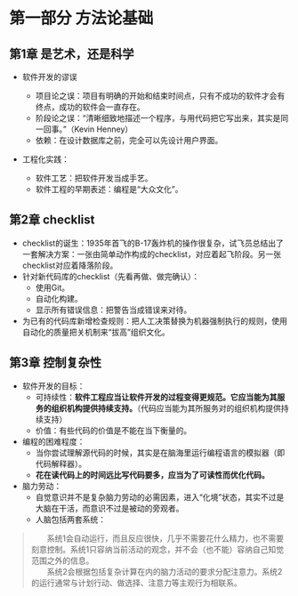 # 第一部分 方法论基础

## 第1章 是艺术，还是科学

- 软件开发的谬误
  - 项目论之误：项目有明确的开始和结束时间点，只有不成功的软件才会有终点，成功的软件会一直存在。
  - 阶段论之误：“清晰细致地描述一个程序，与用代码把它写出来，其实是同一回事。”（Kevin Henney）
  - 依赖：在设计数据库之前，完全可以先设计用户界面。

- 工程化实践：
  - 软件工艺：把软件开发当成手艺。
  - 软件工程的早期表述：编程是“大众文化”。

## 第2章 checklist

- checklist的诞生：1935年首飞的B-17轰炸机的操作很复杂，试飞员总结出了一套解决方案：一张由简单动作构成的checklist，对应着起飞阶段。另一张checklist对应着降落阶段。
- 针对新代码库的checklist（先看再做、做完确认）：
  - 使用Git。
  - 自动化构建。
  - 显示所有错误信息：把警告当成错误来对待。
- 为已有的代码库新增检查规则：把人工决策替换为机器强制执行的规则，使用自动化的质量把关机制来“拔高”组织文化。

## 第3章 控制复杂性

- 软件开发的目标：
  - 可持续性：**软件工程应当让软件开发的过程变得更规范。它应当能为其服务的组织机构提供持续支持。**（代码应当能为其所服务对的组织机构提供持续支持）
  - 价值：有些代码的价值是不能在当下衡量的。
- 编程的困难程度：
  - 当你尝试理解源代码的时候，其实是在脑海里运行编程语言的模拟器（即代码解释器）。
  - **花在读代码上的时间远比写代码要多，应当为了可读性而优化代码。**
- 脑力劳动：
  - 自觉意识并不是复杂脑力劳动的必需因素，进入“化境”状态，其实不过是大脑在干活，而意识不过是被动的旁观者。
  - 人脑包括两套系统：
> &emsp;&emsp;系统1会自动运行，而且反应很快，几乎不需要花什么精力，也不需要刻意控制。系统1只容纳当前活动的观念，并不会（也不能）容纳自己知觉范围之外的信息。    
> &emsp;&emsp;系统2会根据包括复杂计算在内的脑力活动的要求分配注意力。系统2的运行通常与计划行动、做选择、注意力等主观行为相联系。

